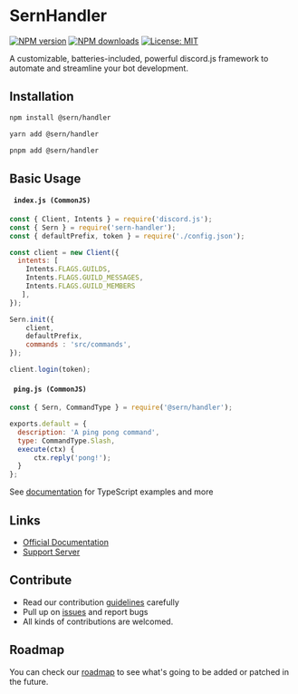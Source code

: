 # SernHandler

<a href="https://www.npmjs.com/package/@sern/handler"><img src="https://img.shields.io/npm/v/@sern/handler?maxAge=3600" alt="NPM version" /></a>
<a href="https://www.npmjs.com/package/@sern/handler"><img src="https://img.shields.io/npm/dt/@sern/handler?maxAge=3600" alt="NPM downloads" /></a>
[![License: MIT](https://img.shields.io/badge/License-MIT-blavk.svg)](https://opensource.org/licenses/MIT)

A customizable, batteries-included, powerful discord.js framework to automate and streamline your bot development.


## Installation

```sh
npm install @sern/handler
```

```sh
yarn add @sern/handler
```

```sh
pnpm add @sern/handler
```

## Basic Usage

#### ` index.js (CommonJS)`

```js
const { Client, Intents } = require('discord.js');
const { Sern } = require('sern-handler');
const { defaultPrefix, token } = require('./config.json');

const client = new Client({
  intents: [
    Intents.FLAGS.GUILDS, 
    Intents.FLAGS.GUILD_MESSAGES,
    Intents.FLAGS.GUILD_MEMBERS
   ],
});

Sern.init({
    client,   
    defaultPrefix,   
    commands : 'src/commands',
});

client.login(token);
```

#### ` ping.js (CommonJS)`

```js
const { Sern, CommandType } = require('@sern/handler');

exports.default = {
  description: 'A ping pong command',
  type: CommandType.Slash,
  execute(ctx) {
      ctx.reply('pong!');
  }
};
```

See [documentation](https://sern-handler.js.org) for TypeScript examples and more

## Links

- [Official Documentation](https://sern-handler.js.org)
- [Support Server](https://discord.com/invite/Yvb7DnqjXX)

## Contribute

- Read our contribution [guidelines](https://github.com/sern-handler/handler) carefully
- Pull up on [issues](https://github.com/sern-handler/handler/issues) and report bugs
- All kinds of contributions are welcomed.

## Roadmap

You can check our [roadmap](https://github.com/sern-handler/roadmap) to see what's going to be added or patched in the future.